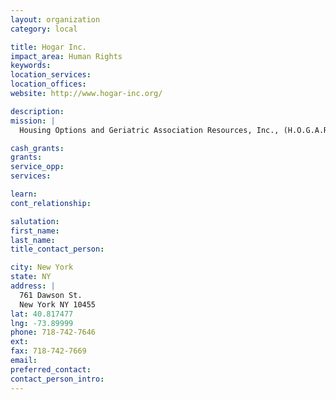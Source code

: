 ```yaml
---
layout: organization
category: local

title: Hogar Inc.
impact_area: Human Rights
keywords: 
location_services: 
location_offices: 
website: http://www.hogar-inc.org/

description: 
mission: |
  Housing Options and Geriatric Association Resources, Inc., (H.O.G.A.R.) was incorporated in March 1996 to assist society’s most disenfranchised; the elderly, seriously mentally ill adults, the homeless, people living with AIDS and the physically challenged by promoting, fostering and providing the highest quality of housing and services in a most therapeutic, rehabilitative and aesthetic satisfying environment.

cash_grants: 
grants: 
service_opp: 
services: 

learn: 
cont_relationship: 

salutation: 
first_name: 
last_name: 
title_contact_person: 

city: New York
state: NY
address: |
  761 Dawson St.  
  New York NY 10455
lat: 40.817477
lng: -73.89999
phone: 718-742-7646
ext: 
fax: 718-742-7669
email: 
preferred_contact: 
contact_person_intro: 
---
```

